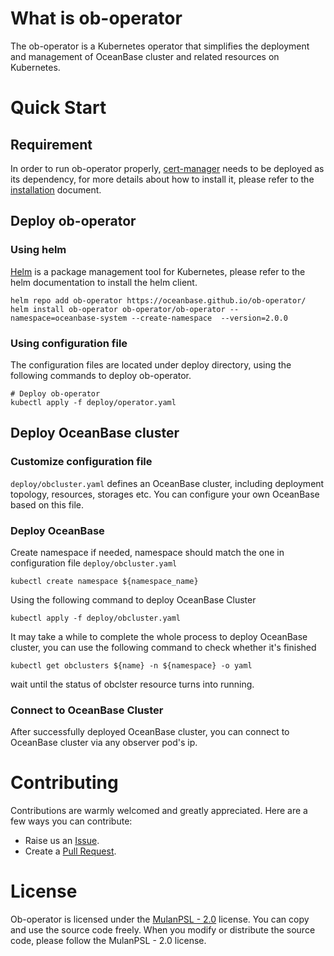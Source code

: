 # What is ob-operator
The ob-operator is a Kubernetes operator that simplifies the deployment and management of OceanBase cluster and related resources on Kubernetes.

# Quick Start
## Requirement
In order to run ob-operator properly, [cert-manager](https://cert-manager.io/docs) needs to be deployed as its dependency, for more details about how to install it, please refer to the [installation](https://cert-manager.io/docs/installation/) document.

## Deploy ob-operator
### Using helm
[Helm](https://github.com/helm/helm) is a package management tool for Kubernetes, please refer to the helm documentation to install the helm client.

```
helm repo add ob-operator https://oceanbase.github.io/ob-operator/
helm install ob-operator ob-operator/ob-operator --namespace=oceanbase-system --create-namespace  --version=2.0.0
```

### Using configuration file
The configuration files are located under deploy directory, using the following commands to deploy ob-operator.
```
# Deploy ob-operator
kubectl apply -f deploy/operator.yaml
```

## Deploy OceanBase cluster
### Customize configuration file
`deploy/obcluster.yaml` defines an OceanBase cluster, including deployment topology, resources, storages etc. You can configure your own OceanBase based on this file.

### Deploy OceanBase
Create namespace if needed, namespace should match the one in configuration file `deploy/obcluster.yaml`
```
kubectl create namespace ${namespace_name}
```
Using the following command to deploy OceanBase Cluster
```
kubectl apply -f deploy/obcluster.yaml
```
It may take a while to complete the whole process to deploy OceanBase cluster, you can use the following command to check whether it's finished
```
kubectl get obclusters ${name} -n ${namespace} -o yaml
```
wait until the status of obclster resource turns into running.


### Connect to OceanBase Cluster
After successfully deployed OceanBase cluster, you can connect to OceanBase cluster via any observer pod's ip.

# Contributing
Contributions are warmly welcomed and greatly appreciated. Here are a few ways you can contribute:
- Raise us an [Issue](https://github.com/oceanbase/ob-operator/issues).
- Create a [Pull Request](https://github.com/oceanbase/ob-operator/pulls).

# License
Ob-operator is licensed under the [MulanPSL - 2.0](http://license.coscl.org.cn/MulanPSL2) license. You can copy and use the source code freely. When you modify or distribute the source code, please follow the MulanPSL - 2.0 license.
